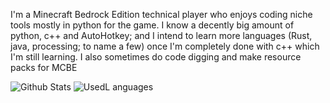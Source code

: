 I'm a Minecraft Bedrock Edition technical player who enjoys coding niche tools mostly in python for the game. I know a decently big amount of python, c++ and AutoHotkey; and I intend to learn more languages (Rust, java, processing; to name a few) once I'm completely done with c++ which I'm still learning.  I also sometimes do code digging and make resource packs for MCBE

![Github Stats](https://github-readme-stats.vercel.app/api/?username=0x4c37373230&show_icons=true&count_private=true&theme=monokai)
![UsedL anguages](https://github-readme-stats.vercel.app/api/top-langs/?username=0x4c37373230&show_icons=true&count_private=true&theme=monokai&langs_count=10&layout=compact)

